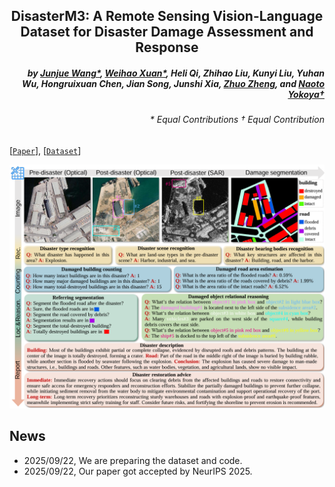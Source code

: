<h2 align="center">DisasterM3: A Remote Sensing Vision-Language Dataset for Disaster Damage Assessment and Response</h2>

<h5 align="right">by <a href="https://junjue-wang.github.io/homepage/">Junjue Wang*</a>, 
<a href="https://weihaoxuan.com">Weihao Xuan*</a>, 
Heli Qi, Zhihao Liu, Kunyi Liu, Yuhan Wu, Hongruixuan Chen,
Jian Song, Junshi Xia, <a href="https://zhuozheng.top/">Zhuo Zheng</a>, 
and <a href="https://naotoyokoya.com/">Naoto Yokoya†</a></h5>

<h6 align="right">
* Equal Contributions
† Equal Contribution</h6>

[[`Paper`](https://arxiv.org/abs/2505.21089)],
[[`Dataset`]()]


<div align="center">
  <img src="https://github.com/Junjue-Wang/resources/blob/main/DisasterM3/task_taxonomy.png?raw=true">
</div>

## News
- 2025/09/22, We are preparing the dataset and code.
- 2025/09/22, Our paper got accepted by NeurIPS 2025.


